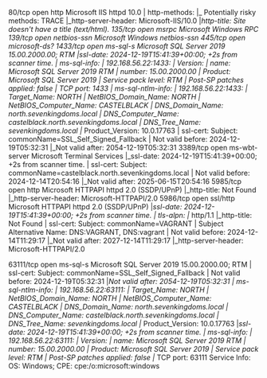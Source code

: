 
80/tcp    open  http          Microsoft IIS httpd 10.0
| http-methods: 
|_  Potentially risky methods: TRACE
|_http-server-header: Microsoft-IIS/10.0
|_http-title: Site doesn't have a title (text/html).
135/tcp   open  msrpc         Microsoft Windows RPC
139/tcp   open  netbios-ssn   Microsoft Windows netbios-ssn
445/tcp   open  microsoft-ds?
1433/tcp  open  ms-sql-s      Microsoft SQL Server 2019 15.00.2000.00; RTM
|_ssl-date: 2024-12-19T15:41:39+00:00; +2s from scanner time.
| ms-sql-info: 
|   192.168.56.22:1433: 
|     Version: 
|       name: Microsoft SQL Server 2019 RTM
|       number: 15.00.2000.00
|       Product: Microsoft SQL Server 2019
|       Service pack level: RTM
|       Post-SP patches applied: false
|_    TCP port: 1433
| ms-sql-ntlm-info: 
|   192.168.56.22:1433: 
|     Target_Name: NORTH
|     NetBIOS_Domain_Name: NORTH
|     NetBIOS_Computer_Name: CASTELBLACK
|     DNS_Domain_Name: north.sevenkingdoms.local
|     DNS_Computer_Name: castelblack.north.sevenkingdoms.local
|     DNS_Tree_Name: sevenkingdoms.local
|_    Product_Version: 10.0.17763
| ssl-cert: Subject: commonName=SSL_Self_Signed_Fallback
| Not valid before: 2024-12-19T05:32:31
|_Not valid after:  2054-12-19T05:32:31
3389/tcp  open  ms-wbt-server Microsoft Terminal Services
|_ssl-date: 2024-12-19T15:41:39+00:00; +2s from scanner time.
| ssl-cert: Subject: commonName=castelblack.north.sevenkingdoms.local
| Not valid before: 2024-12-14T20:54:16
|_Not valid after:  2025-06-15T20:54:16
5985/tcp  open  http          Microsoft HTTPAPI httpd 2.0 (SSDP/UPnP)
|_http-title: Not Found
|_http-server-header: Microsoft-HTTPAPI/2.0
5986/tcp  open  ssl/http      Microsoft HTTPAPI httpd 2.0 (SSDP/UPnP)
|_ssl-date: 2024-12-19T15:41:39+00:00; +2s from scanner time.
| tls-alpn: 
|_  http/1.1
|_http-title: Not Found
| ssl-cert: Subject: commonName=VAGRANT
| Subject Alternative Name: DNS:VAGRANT, DNS:vagrant
| Not valid before: 2024-12-14T11:29:17
|_Not valid after:  2027-12-14T11:29:17
|_http-server-header: Microsoft-HTTPAPI/2.0

63111/tcp open  ms-sql-s      Microsoft SQL Server 2019 15.00.2000.00; RTM
| ssl-cert: Subject: commonName=SSL_Self_Signed_Fallback
| Not valid before: 2024-12-19T05:32:31
|_Not valid after:  2054-12-19T05:32:31
| ms-sql-ntlm-info: 
|   192.168.56.22:63111: 
|     Target_Name: NORTH
|     NetBIOS_Domain_Name: NORTH
|     NetBIOS_Computer_Name: CASTELBLACK
|     DNS_Domain_Name: north.sevenkingdoms.local
|     DNS_Computer_Name: castelblack.north.sevenkingdoms.local
|     DNS_Tree_Name: sevenkingdoms.local
|_    Product_Version: 10.0.17763
|_ssl-date: 2024-12-19T15:41:39+00:00; +2s from scanner time.
| ms-sql-info: 
|   192.168.56.22:63111: 
|     Version: 
|       name: Microsoft SQL Server 2019 RTM
|       number: 15.00.2000.00
|       Product: Microsoft SQL Server 2019
|       Service pack level: RTM
|       Post-SP patches applied: false
|_    TCP port: 63111
Service Info: OS: Windows; CPE: cpe:/o:microsoft:windows
